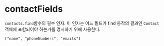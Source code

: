 contactFields
=============

`contacts.find`함수의 필수 인자. 이 인자는 어느 필드가 find 동작의 결과인 `Contact`객체에 포함되어야 하는가를 명시하기 위해 사용한다.

    ["name", "phoneNumbers", "emails"]
